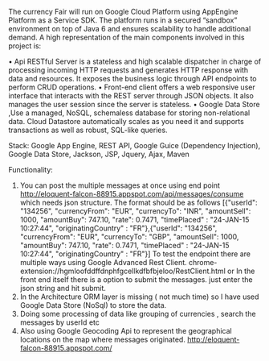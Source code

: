 The currency Fair will run on Google Cloud Platform using AppEngine Platform as a Service SDK. 
The platform runs in a secured “sandbox” environment on top of Java 6 and ensures scalability to handle additional demand. 
A high representation of the main components involved in this project is: 

•	Api RESTful Server is a stateless and high scalable dispatcher in charge of processing incoming HTTP requests and generates HTTP response with data and resources. It exposes the business logic through API endpoints to perform CRUD operations. 
•	Front-end client offers a web responsive user interface that interacts with the REST server through JSON objects. It also manages the user session since the server is stateless. 
•	Google Data Store ,Use a managed, NoSQL, schemaless database for storing non-relational data. Cloud Datastore automatically scales as you need it and supports transactions as well as robust, SQL-like queries.

Stack:
Google App Engine,
REST API,
Google Guice (Dependency Injection),
Google Data Store,
Jackson,
JSP,
Jquery,
Ajax, 
Maven

Functionality:
1. You can post the multiple messages at once using end point http://eloquent-falcon-88915.appspot.com/api/messages/consume which needs json structure. The format should be as follows
[{"userId": "134256", "currencyFrom": "EUR", "currencyTo": "INR", "amountSell": 1000, "amountBuy": 747.10, "rate": 0.7471, "timePlaced" : "24-JAN-15 10:27:44", "originatingCountry" : "FR"},{"userId": "134256", "currencyFrom": "EUR", "currencyTo": "GBP", "amountSell": 1000, "amountBuy": 747.10, "rate": 0.7471, "timePlaced" : "24-JAN-15 10:27:44", "originatingCountry" : "FR"}]
 To test the endpoint there are multiple ways using Google Advanced Rest Client. chrome-extension://hgmloofddffdnphfgcellkdfbfbjeloo/RestClient.html
 or
 In the front end itself there is a option to submit the messages. just enter the json string and hit submit.
 2. In the Architecture ORM layer is missing ( not much time) so I have used Google Data Store (NoSql) to store the data.
 3. Doing some processing of data like grouping of currencies , search the messages by userId etc
 4. Also using Google Geocoding Api to represent the geographical locations on the map where messages originated.
 http://eloquent-falcon-88915.appspot.com/


